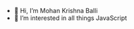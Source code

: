- 👋 Hi, I’m Mohan Krishna Balli
- 👀 I’m interested in all things JavaScript


<!---
moki298/moki298 is a ✨ special ✨ repository because its `README.md` (this file) appears on your GitHub profile.
You can click the Preview link to take a look at your changes.
--->

